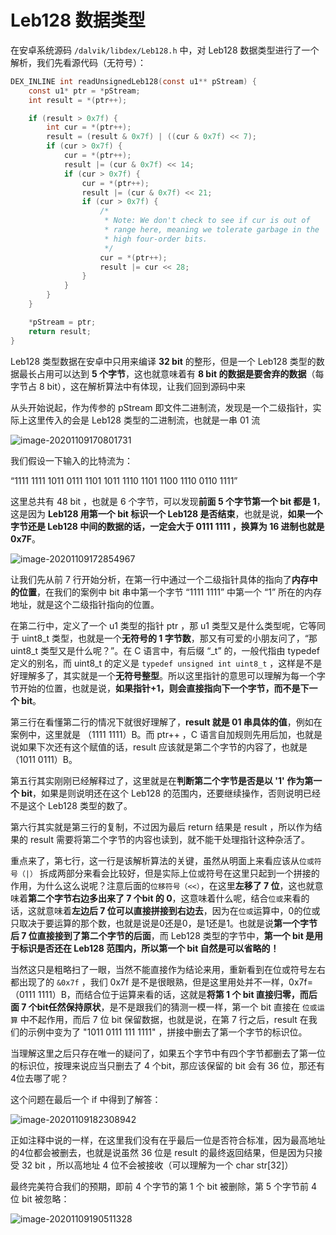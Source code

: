 # Leb128 数据类型

在安卓系统源码 `/dalvik/libdex/Leb128.h` 中，对 Leb128 数据类型进行了一个解析，我们先看源代码（无符号）：

``` c
DEX_INLINE int readUnsignedLeb128(const u1** pStream) {
    const u1* ptr = *pStream;
    int result = *(ptr++);

    if (result > 0x7f) {
        int cur = *(ptr++);
        result = (result & 0x7f) | ((cur & 0x7f) << 7);
        if (cur > 0x7f) {
            cur = *(ptr++);
            result |= (cur & 0x7f) << 14;
            if (cur > 0x7f) {
                cur = *(ptr++);
                result |= (cur & 0x7f) << 21;
                if (cur > 0x7f) {
                    /*
                     * Note: We don't check to see if cur is out of
                     * range here, meaning we tolerate garbage in the
                     * high four-order bits.
                     */
                    cur = *(ptr++);
                    result |= cur << 28;
                }
            }
        }
    }

    *pStream = ptr;
    return result;
}
```

 Leb128 类型数据在安卓中只用来编译 **32 bit** 的整形，但是一个 Leb128 类型的数据最长占用可以达到 **5 个字节**，这也就意味着有 **8 bit 的数据是要舍弃的数据**（每字节占 8 bit），这在解析算法中有体现，让我们回到源码中来

从头开始说起，作为传参的 pStream 即文件二进制流，发现是一个二级指针，实际上这里传入的会是 Leb128 类型的二进制流，也就是一串 01 流

![image-20201109170801731](https://starrynight-32.oss-cn-shenzhen.aliyuncs.com/image/image-20201109170801731.png)

我们假设一下输入的比特流为：

“1111 1111 1011 0111 1101 1011 1110 1101 1100 1110 0110 1111”

这里总共有 48 bit ，也就是 6 个字节，可以发现**前面 5 个字节第一个 bit 都是 1**，这是因为 **Leb128 用第一个 bit 标识一个 Leb128 是否结束**，也就是说，**如果一个字节还是 Leb128 中间的数据的话，一定会大于 0111 1111 ，换算为 16 进制也就是 0x7F**。

![image-20201109172854967](https://starrynight-32.oss-cn-shenzhen.aliyuncs.com/image/image-20201109172854967.png)

让我们先从前 7 行开始分析，在第一行中通过一个二级指针具体的指向了**内存中的位置**，在我们的案例中 bit 串中第一个字节 “1111 1111” 中第一个 “1” 所在的内存地址，就是这个二级指针指向的位置。

在第二行中，定义了一个 u1 类型的指针 ptr ，那 u1 类型又是什么类型呢，它等同于 uint8_t 类型，也就是一个**无符号的 1 字节数**，那又有可爱的小朋友问了，“那 uint8_t 类型又是什么呢？”。在 C 语言中，有后缀 “_t” 的，一般代指由 typedef 定义的别名，而 uint8_t 的定义是 `typedef unsigned int uint8_t` ，这样是不是好理解多了，其实就是一个**无符号整型**。所以这里指针的意思可以理解为每一个字节开始的位置，也就是说，**如果指针+1，则会直接指向下一个字节，而不是下一个 bit**。

第三行在看懂第二行的情况下就很好理解了，**result 就是 01 串具体的值**，例如在案例中，这里就是 （1111 1111）B。而 ptr++ ，C 语言自加规则先用后加，也就是说如果下次还有这个赋值的话，result 应该就是第二个字节的内容了，也就是 （1011 0111）B。

第五行其实刚刚已经解释过了，这里就是在**判断第二个字节是否是以 '1' 作为第一个 bit**，如果是则说明还在这个 Leb128 的范围内，还要继续操作，否则说明已经不是这个 Leb128 类型的数了。

第六行其实就是第三行的复制，不过因为最后 return 结果是 result ，所以作为结果的 result 需要将第二个字节的内容也读到，就不能干处理指针这种杂活了。

重点来了，第七行，这一行是该解析算法的关键，虽然从明面上来看应该从`位或符号（|）` 拆成两部分来看会比较好，但是实际上位或符号在这里只起到一个拼接的作用，为什么这么说呢？注意后面的`位移符号（<<）`，在这里**左移了 7 位**，这也就意味着**第二个字节右边多出来了 7 个bit 的 0**，这意味着什么呢，结合`位或`来看的话，这就意味着**左边后 7 位可以直接拼接到右边去**，因为在`位或`运算中，0的位或只取决于要运算的那个数，也就是说是0还是0，是1还是1。也就是说**第一个字节后 7 位直接接到了第二个字节的后面**，而 Leb128 类型的字节中，**第一个 bit 是用于标识是否还在 Leb128 范围内，所以第一个 bit 自然是可以省略的！**

当然这只是粗略扫了一眼，当然不能直接作为结论来用，重新看到在位或符号左右都出现了的 `&0x7f` ，我们 0x7f 是不是很眼熟，但是这里用处并不一样，0x7f=（0111 1111）B，而结合位于运算来看的话，这就是**将第 1 个 bit 直接归零，而后面 7 个bit任然保持原状**，是不是跟我们的猜测一模一样，第一个 bit 直接在 `位或运算` 中不起作用，而后 7 位 bit 保留数据，也就是说，在第 7 行之后，result 在我们的示例中变为了 "1011 0111 111 1111" ，拼接中删去了第一个字节的标识位。

当理解这里之后只存在唯一的疑问了，如果五个字节中有四个字节都删去了第一位的标识位，按理来说应当只删去了 4 个bit，那应该保留的 bit 会有 36 位，那还有 4位去哪了呢？

这个问题在最后一个 if 中得到了解答：

![image-20201109182308942](https://starrynight-32.oss-cn-shenzhen.aliyuncs.com/image/image-20201109182308942.png)

正如注释中说的一样，在这里我们没有在乎最后一位是否符合标准，因为最高地址的4位都会被删去，也就是说虽然 36 位是 result 的最终返回结果，但是因为只接受 32 bit ，所以高地址 4 位不会被接收（可以理解为一个 char str[32]）

最终完美符合我们的预期，即前 4 个字节的第 1 个 bit 被删除，第 5 个字节前 4 位 bit 被忽略：

![image-20201109190511328](https://starrynight-32.oss-cn-shenzhen.aliyuncs.com/image/image-20201109190511328.png)